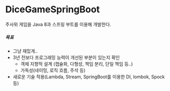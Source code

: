 # DiceGameSpringBoot

주사위 게임을 Java 8과 스프링 부트를 이용해 개발한다.

##### 목표
- 그냥 재밌게..
- 3년 전보다 프로그래밍 능력이 개선된 부분이 있는지 확인
  - 객체 지향적 설계 (캡슐화, 다형성, 책임 분리, 단일 책임 등..)
  - 가독성(네이밍, 로직 흐름, 주석 등)
- 새로운 기술 적용(Lambda, Stream, SpringBoot를 이용한 DI, lombok, Spock 등)
